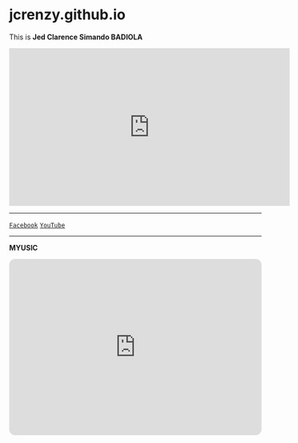 # jcrenzy.github.io
This is <b>Jed Clarence Simando BADIOLA</b> 

<iframe width="560" height="315" src="https://www.youtube.com/embed/d5bbqKYu51w" title="YouTube video player" frameborder="0" allow="accelerometer; autoplay; clipboard-write; encrypted-media; gyroscope; picture-in-picture; web-share" allowfullscreen></iframe>

---

[`Facebook`](https://m.facebook.com/people/Jed-Clarence/100074252302098/)
[`YouTube`](https://www.youtube.com/@jedclarencebadiola3011/featured)

---
<b>MYUSIC</b>

<iframe style="border-radius:12px" src="https://open.spotify.com/embed/playlist/70MdT6cxoZGFfQMjDIx8ij?utm_source=generator" width="100%" height="352" frameBorder="0" allowfullscreen="" allow="autoplay; clipboard-write; encrypted-media; fullscreen; picture-in-picture" loading="lazy"></iframe>
